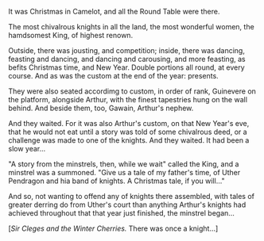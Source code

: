 It was Christmas in Camelot, and all the Round Table were there.

The most chivalrous knights in all the land, the most wonderful women, the hamdsomest King, of highest renown.

Outside, there was jousting, and competition; inside, there was dancing, feasting and dancing, and dancing and carousing, and more feasting, as befits Christmas time, and New Year. Double portions all round, at every course. And as was the custom at the end of the year: presents.

They were also seated accordimg to custom, in order of rank, Guinevere on the platform, alongside Arthur, with the finest tapestries hung on the wall behind. And beside them, too, Gawain, Arthur's nephew.

And they waited. For it was also Arthur's custom, on that New Year's eve, that he would not eat until a story was told of some chivalrous deed, or a challenge was made to one of the knights. And they waited. It had been a slow year...

"A story from the minstrels, then, while we wait" called the King, and a minstrel was a summoned. "Give us a tale of my father's time, of Uther Pendragon and hia band of knights. A Christmas tale, if you will..."

And so, not wanting to offend any of  knights there assembled, with tales of greater derring do from Uther's court than anything Arthur's knights had achieved throughout that that year just finished, the minstrel began...

[*Sir Cleges and the Winter Cherries.* There was once a knight...]





